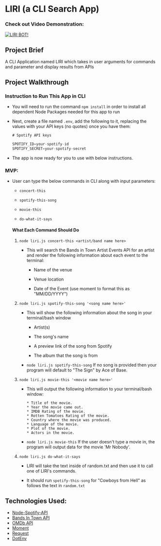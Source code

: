 # LIRI (a CLI Search App)

### Check out Video Demonstration:
[![LIRI BOT!](https://i.ytimg.com/vi/WLQYbDtiivM/2.jpg?time=1540611149489)](https://youtu.be/WLQYbDtiivM)

## Project Brief

A CLI Application named LIRI which takes in user arguments for commands and parameter and display results from APIs

## Project Walkthrough

### Instruction to Run This App in CLI

* You will need to run the command `npm install` in order to install all dependent Node Packages needed for this app to run
* Next, create a file named `.env`, add the following to it, replacing the values with your API keys (no quotes) once you have them:

    ```js
    # Spotify API keys

    SPOTIFY_ID=your-spotify-id
    SPOTIFY_SECRET=your-spotify-secret

    ```
* The app is now ready for you to use with below instructions. 

### MVP:

* User can type the below commands in CLI along with input parameters:
   * `concert-this`

   * `spotify-this-song`

   * `movie-this`

   * `do-what-it-says`

    #### What Each Command Should Do

    1. `node liri.js concert-this <artist/band name here>`

        * This will search the Bands in Town Artist Events API for an artist and render the following information about each event to the terminal:

            * Name of the venue

            * Venue location

            * Date of the Event (use moment to format this as "MM/DD/YYYY")

    2. `node liri.js spotify-this-song '<song name here>'`

        * This will show the following information about the song in your terminal/bash window

            * Artist(s)

            * The song's name

            * A preview link of the song from Spotify

            * The album that the song is from

        * `node liri.js spotify-this-song` If no song is provided then your program will default to "The Sign" by Ace of Base.

    3. `node liri.js movie-this '<movie name here>'`

        * This will output the following information to your terminal/bash window:

            ```
            * Title of the movie.
            * Year the movie came out.
            * IMDB Rating of the movie.
            * Rotten Tomatoes Rating of the movie.
            * Country where the movie was produced.
            * Language of the movie.
            * Plot of the movie.
            * Actors in the movie.
            ```

        * `node liri.js movie-this` If the user doesn't type a movie in, the program will output data for the movie 'Mr Nobody'.

    4. `node liri.js do-what-it-says`

        * LIRI will take the text inside of random.txt and then use it to call one of LIRI's commands.

        * It should run `spotify-this-song` for "Cowboys from Hell" as follows the text in `random.txt`

## Technologies Used: 
  
  * [Node-Spotify-API](https://www.npmjs.com/package/node-spotify-api)          
  * [Bands In Town API](http://www.artists.bandsintown.com/bandsintown-api)           
  * [OMDb API](http://www.omdbapi.com/)           
  * [Moment](https://www.npmjs.com/package/moment)           
  * [Request](https://www.npmjs.com/package/request)           
  * [DotEnv](https://www.npmjs.com/package/dotenv)








